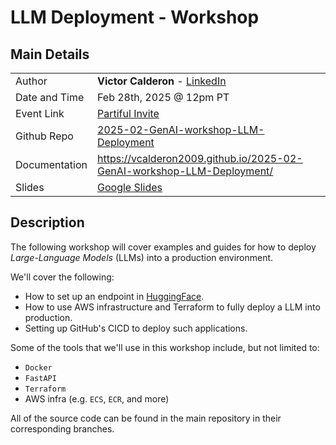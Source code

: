 # LLM Deployment - Workshop

## Main Details

|               |                                                                                                                          |
|---------------|--------------------------------------------------------------------------------------------------------------------------|
| Author        | **Victor Calderon** - [LinkedIn](https://www.linkedin.com/in/vcalderon/)                                                 |
| Date and Time | Feb 28th, 2025 @ 12pm PT                                                                                                 |
| Event Link    | [Partiful Invite](https://partiful.com/e/azs3LLkZ0TPzl89mXE7G)                                                           |
| Github Repo   | [2025-02-GenAI-workshop-LLM-Deployment](https://github.com/vcalderon2009/2025-02-GenAI-workshop-LLM-Deployment)          |
| Documentation | https://vcalderon2009.github.io/2025-02-GenAI-workshop-LLM-Deployment/                                                   |
| Slides        | [Google Slides](https://docs.google.com/presentation/d/1vWKqfVIUt9XfFALTZmrxMgnDlNtTf9Eb7cyaashjTvU/present?usp=sharing) |

## Description

The following workshop will cover examples and guides for how to deploy
*Large-Language Models* (LLMs) into a production environment.

We'll cover the following:


- How to set up an endpoint in [HuggingFace](https://huggingface.co/).
- How to use AWS infrastructure and Terraform to fully deploy a LLM into production.
- Setting up GitHub's CICD to deploy such applications.

Some of the tools that we'll use in this workshop include, but not limited to:
- `Docker`
- `FastAPI`
- `Terraform`
- AWS infra (e.g. `ECS`, `ECR`, and more)

All of the source code can be found in the main repository in their
corresponding branches.
